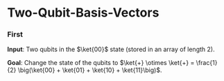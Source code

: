 # Two-Qubit-Basis-Vectors
### First
**Input**: Two qubits in the $\ket{00}$ state (stored in an array of length 2).

**Goal**: Change the state of the qubits to $\ket{+} \otimes \ket{+} = \frac{1}{2} \big(\ket{00} + \ket{01} + \ket{10} + \ket{11}\big)$.
